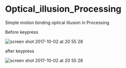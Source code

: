 # Optical_illusion_Processing
Simple motion binding optical illusion in Processing 

Before keypress


![screen shot 2017-10-02 at 20 55 28](https://user-images.githubusercontent.com/11509319/31094076-1cd9e8c2-a7b4-11e7-9d87-d5a1e1ab165d.png)


after keypress

![screen shot 2017-10-02 at 20 55 28](https://user-images.githubusercontent.com/11509319/31094076-1cd9e8c2-a7b4-11e7-9d87-d5a1e1ab165d.png)